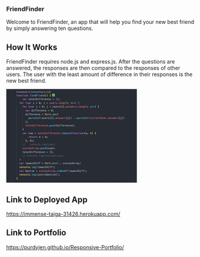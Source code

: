 ### FriendFinder

Welcome to FriendFinder, an app that will help you find your new best friend by simply answering ten questions.

## How It Works

FriendFinder requires node.js and express.js. After the questions are answered, the responses are then compared to the responses of other users. The user with the least amount of difference in their responses is the new best friend.

![Image of Screenshot](./FriendFinder.jpg)

## Link to Deployed App
https://immense-taiga-31426.herokuapp.com/

## Link to Portfolio
https://purdyjen.github.io/Responsive-Portfolio/


